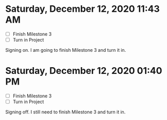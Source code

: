 # Saturday, December 12, 2020 11:43 AM
- [ ] Finish Milestone 3
- [ ] Turn in Project

Signing on. I am going to finish Milestone 3 and turn it in.

# Saturday, December 12, 2020 01:40 PM
- [ ] Finish Milestone 3
- [ ] Turn in Project

Signing off. I still need to finish Milestone 3 and turn it in.

